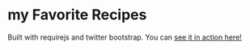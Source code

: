 my Favorite Recipes
========

Built with requirejs and twitter bootstrap. You can [see it in action here!](https://vlavric.github.io/myRecipeBook/www/)
